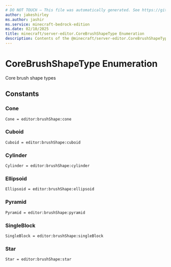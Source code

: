 ```yaml
---
# DO NOT TOUCH — This file was automatically generated. See https://github.com/mojang/minecraftapidocsgenerator to modify descriptions, examples, etc.
author: jakeshirley
ms.author: jashir
ms.service: minecraft-bedrock-edition
ms.date: 02/10/2025
title: minecraft/server-editor.CoreBrushShapeType Enumeration
description: Contents of the @minecraft/server-editor.CoreBrushShapeType enumeration.
---
```

# CoreBrushShapeType Enumeration

Core brush shape types

## Constants
### **Cone**
`Cone = editor:brushShape:cone`
### **Cuboid**
`Cuboid = editor:brushShape:cuboid`
### **Cylinder**
`Cylinder = editor:brushShape:cylinder`
### **Ellipsoid**
`Ellipsoid = editor:brushShape:ellipsoid`
### **Pyramid**
`Pyramid = editor:brushShape:pyramid`
### **SingleBlock**
`SingleBlock = editor:brushShape:singleBlock`
### **Star**
`Star = editor:brushShape:star`
